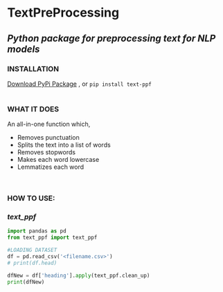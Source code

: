 # TextPreProcessing
## *Python package for preprocessing text for NLP models*

### **INSTALLATION**

[Download PyPi Package](https://pypi.org/project/text-ppf/#files) , or
```pip install text-ppf```
<br><br>

### **WHAT IT DOES**
An all-in-one function which,
<ul>
  <li>Removes punctuation</li>
  <li>Splits the text into a list of words</li>
  <li>Removes stopwords</li>
  <li>Makes each word lowercase</li>
  <li>Lemmatizes each word</li>
</ul>
<br>

### **HOW TO USE:**
### _text_ppf_

```python
import pandas as pd
from text_ppf import text_ppf

#LOADING DATASET
df = pd.read_csv('<filename.csv>')
# print(df.head)

dfNew = df['heading'].apply(text_ppf.clean_up)
print(dfNew)
```


